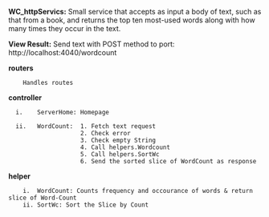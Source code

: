 **WC_httpServics:**	Small service that accepts as input a body of text, such as that from a book,
and returns the top ten most-used words along with how many times they occur in the text. 

**View Result:**     Send text with POST method to port:
                                http://localhost:4040/wordcount


**routers** 

        Handles routes

**controller**

      i.    ServerHome: Homepage

      ii.   WordCount:  1. Fetch text request
                        2. Check error
                        3. Check empty String
                        4. Call helpers.Wordcount
                        5. Call helpers.SortWc
                        6. Send the sorted slice of WordCount as response
**helper**

        i.  WordCount: Counts frequency and occourance of words & return slice of Word-Count
        ii. SortWc: Sort the Slice by Count
    